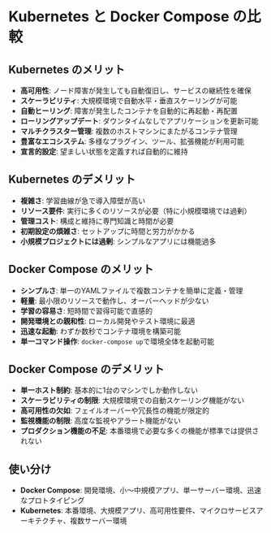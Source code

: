 # Kubernetes と Docker Compose の比較

## Kubernetes のメリット

- **高可用性**: ノード障害が発生しても自動復旧し、サービスの継続性を確保
- **スケーラビリティ**: 大規模環境で自動水平・垂直スケーリングが可能
- **自動ヒーリング**: 障害が発生したコンテナを自動的に再起動・再配置
- **ローリングアップデート**: ダウンタイムなしでアプリケーションを更新可能
- **マルチクラスター管理**: 複数のホストマシンにまたがるコンテナ管理
- **豊富なエコシステム**: 多様なプラグイン、ツール、拡張機能が利用可能
- **宣言的設定**: 望ましい状態を定義すれば自動的に維持

## Kubernetes のデメリット

- **複雑さ**: 学習曲線が急で導入障壁が高い
- **リソース要件**: 実行に多くのリソースが必要（特に小規模環境では過剰）
- **管理コスト**: 構成と維持に専門知識と時間が必要
- **初期設定の煩雑さ**: セットアップに時間と労力がかかる
- **小規模プロジェクトには過剰**: シンプルなアプリには機能過多

## Docker Compose のメリット

- **シンプルさ**: 単一のYAMLファイルで複数コンテナを簡単に定義・管理
- **軽量**: 最小限のリソースで動作し、オーバーヘッドが少ない
- **学習の容易さ**: 短時間で習得可能で直感的
- **開発環境との親和性**: ローカル開発やテスト環境に最適
- **迅速な起動**: わずか数秒でコンテナ環境を構築可能
- **単一コマンド操作**: `docker-compose up`で環境全体を起動可能

## Docker Compose のデメリット

- **単一ホスト制約**: 基本的に1台のマシンでしか動作しない
- **スケーラビリティの制限**: 大規模環境での自動スケーリング機能がない
- **高可用性の欠如**: フェイルオーバーや冗長性の機能が限定的
- **監視機能の制限**: 高度な監視やアラート機能がない
- **プロダクション機能の不足**: 本番環境で必要な多くの機能が標準では提供されない

## 使い分け

- **Docker Compose**: 開発環境、小〜中規模アプリ、単一サーバー環境、迅速なプロトタイピング
- **Kubernetes**: 本番環境、大規模アプリ、高可用性要件、マイクロサービスアーキテクチャ、複数サーバー環境